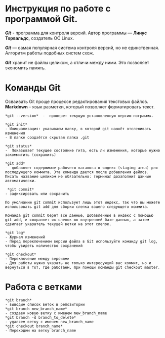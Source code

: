 Инструкция по работе с программой **Git**.
==========================================
***Git*** - программа для контроля версий.
Автор программы — **Линус Торвальдс**, создатель ОС Linux.

***Git*** — самая популярная система контроля версий, но не единственная. Алгоритм
работы подобных систем схож.

***Git*** хранит не файлы целиком, а отличи между ними. Это позволяет экономить память. 

Команды Git
===========
Осваивать Git проще процессе редактирования текстовых файлов. **Markdown** – язык разметки, который позволяет форматировать текст.

    *git --version*  -  проверет текущую установленную версию пограммы.

    *git init*   
    - Инициализация: указываем папку, в которой git начнёт отслеживать изменения
    - В папке создаётся скрытая папка .git

    *git status*  
    -  Показывает текущее состояние гита, есть ли изменения, которые нужно закоммитить (сохранить)

    *git add*  
    -  добавляет содержимое рабочего каталога в индекс (staging area) для последующего коммита. Эта команда дается после добавления файлов. Писать название целиком не обязательно: терминал дозаполнит данные автоматически.

     *git commit*
    - зафиксировать или сохранить

    По умолчанию git commit использует лишь этот индекс, так что вы можете использовать git add для сборки слепка вашего следующего коммита.
    
    Команда git commit берёт все данные, добавленные в индекс с помощью git add, и сохраняет их слепок во внутренней базе данных, а затем сдвигает указатель текущей ветки на этот слепок.
    
    *git log*
    - Журнал изменений
    - Перед переключением версии файла в Git используйте команду git log, чтобы увидеть количество сохранений

    *git checkout*
    - Переключение между версиями
    - Для работы нужно указать не только интересующий вас коммит, но и вернуться в тот, где работаем, при помощи команды git checkout master.

Работа с ветками
================
    *git branch*
    - выводим список веток в репозитории
    *git branch new_branch_name*
    - создаем новую ветку с именем new_branch_name
    *git branch -d branch_to_delete* 
    - удаляем ветку с именем new_branch_name
    *git checkout branch_name*
    - Переходим на ветку branch_name 

 